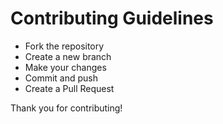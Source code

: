 # Contributing Guidelines

- Fork the repository
- Create a new branch
- Make your changes
- Commit and push
- Create a Pull Request

Thank you for contributing!
